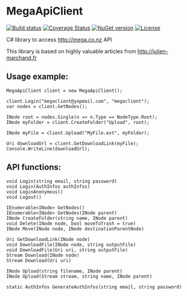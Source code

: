MegaApiClient
=============

[![Build status](https://ci.appveyor.com/api/projects/status/a87jre98xr1wiryt/branch/develop?svg=true)](https://ci.appveyor.com/project/gpailler/megaapiclient/branch/develop)
[![Coverage Status](https://coveralls.io/repos/gpailler/MegaApiClient/badge.svg?branch=develop)](https://coveralls.io/r/gpailler/MegaApiClient?branch=develop)
[![NuGet version](https://img.shields.io/nuget/v/MegaApiClient.svg)](https://www.nuget.org/packages/MegaApiClient)
[![License](https://img.shields.io/badge/license-MIT-blue.svg)](https://github.com/gpailler/MegaApiClient/blob/master/LICENSE)

C# library to access http://mega.co.nz API

This library is based on highly valuable articles from http://julien-marchand.fr



Usage example:
---
```
MegaApiClient client = new MegaApiClient();

client.Login("megaclient@yopmail.com", "megaclient");
var nodes = client.GetNodes();

INode root = nodes.Single(n => n.Type == NodeType.Root);
INode myFolder = client.CreateFolder("Upload", root);

INode myFile = client.Upload("MyFile.ext", myFolder);

Uri downloadUrl = client.GetDownloadLink(myFile);
Console.WriteLine(downloadUrl);
```


API functions:
---
```
void Login(string email, string password)
void Login(AuthInfos authInfos)
void LoginAnonymous()
void Logout()

IEnumerable<INode> GetNodes()
IEnumerable<INode> GetNodes(INode parent)
INode CreateFolder(string name, INode parent)
void Delete(INode node, bool moveToTrash = true)
INode Move(INode node, INode destinationParentNode)

Uri GetDownloadLink(INode node)
void DownloadFile(INode node, string outputFile)
void DownloadFile(Uri uri, string outputFile)
Stream Download(INode node)
Stream Download(Uri uri)

INode Upload(string filename, INode parent)
INode Upload(Stream stream, string name, INode parent)

static AuthInfos GenerateAuthInfos(string email, string password)
```
